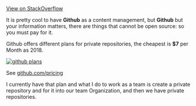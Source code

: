 [View on StackOverflow](https://stackoverflow.com/a/51373629/7602110)

It is pretty cool to have **Github** as a content management, but **Github** but your information matters, there are things that cannot be open source: so you must pay for it.

Github offers different plans for private repositories, the cheapest is **$7** per Month as 2018.

[![github plans][1]][1]

See [github.com/pricing][2]

I currently have that plan and what I do to work as a team is create a private repository and for it into our team Organization, and then we have private repositories.



  [1]: https://i.stack.imgur.com/JALFi.png
  [2]: https://github.com/pricing
